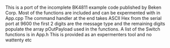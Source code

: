 This is a port of the incomplete BK4811 example code published by Beken Corp. Most of the functions are included and can be expermented with in App.cpp The command handler at the end takes ASCII Hex from the serial port at 9600 the first 2 digits are the message type and the remaining digits populate the array pOutPayload used in the functions. A list of the Switch functions is in App.h This is provided as an expermenters tool and no wattenty etc
